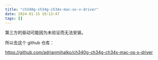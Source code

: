 ```yaml
---
title: "ch340g-ch34g-ch34x-mac-os-x-driver"
date: 2024-01-15 19:13:47
tags: []
---
```

第三方的驱动可能因为未验证而无法安装。

所以去这个 github 仓库：

https://github.com/adrianmihalko/ch340g-ch34g-ch34x-mac-os-x-driver

